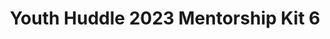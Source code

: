 ---
title: Youth Huddle 2023 Mentorship Kit 6
redirect_to: https://drive.google.com/drive/u/1/folders/18WBOxlXJpWH_3jyYWeZQrR8dIGgFhO_8
redirect_from: 
  - /YH23Kit-LaraC
  - /yh23kit-larac
---